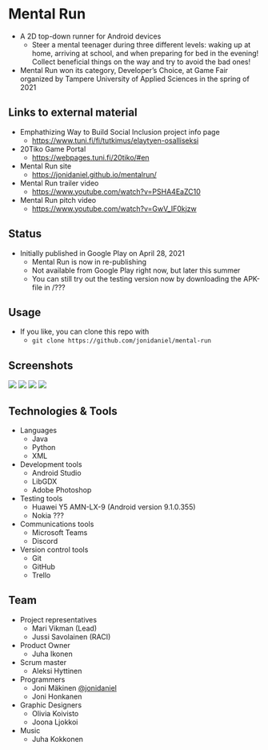 # Mental Run

- A 2D top-down runner for Android devices
  - Steer a mental teenager during three different levels: waking up at home, arriving at school, and when preparing for bed in the evening! Collect beneficial things on the way and try to avoid the bad ones!
- Mental Run won its category, Developer’s Choice, at Game Fair organized by Tampere University of Applied Sciences in the spring of 2021

## Links to external material

- Emphathizing Way to Build Social Inclusion project info page
  - https://www.tuni.fi/fi/tutkimus/elaytyen-osalliseksi
- 20Tiko Game Portal
  - https://webpages.tuni.fi/20tiko/#en
- Mental Run site
  - https://jonidaniel.github.io/mentalrun/
- Mental Run trailer video
  - https://www.youtube.com/watch?v=PSHA4EaZC10
- Mental Run pitch video
  - https://www.youtube.com/watch?v=GwV_IF0kjzw

## Status

- Initially published in Google Play on April 28, 2021
  - Mental Run is now in re-publishing
  - Not available from Google Play right now, but later this summer
  - You can still try out the testing version now by downloading the APK-file in /???

## Usage

- If you like, you can clone this repo with
  - `git clone https://github.com/jonidaniel/mental-run`

## Screenshots

![](screenshots/large-in-game-view.png?raw=true)
![](screenshots/large-main-menu.png?raw=true)
![](screenshots/large-tutorial-view.png?raw=true)
![](screenshots/large-game-over-view.png?raw=true)

## Technologies & Tools

- Languages
  - Java
  - Python
  - XML
- Development tools
  - Android Studio
  - LibGDX
  - Adobe Photoshop
- Testing tools
  - Huawei Y5 AMN-LX-9 (Android version 9.1.0.355)
  - Nokia ???
- Communications tools
  - Microsoft Teams
  - Discord
- Version control tools
  - Git
  - GitHub
  - Trello

## Team

- Project representatives
  - Mari Vikman (Lead)
  - Jussi Savolainen (RACI)
- Product Owner
  - Juha Ikonen
- Scrum master
  - Aleksi Hyttinen
- Programmers
  - Joni Mäkinen [@jonidaniel](https://github.com/jonidaniel)
  - Joni Honkanen
- Graphic Designers
  - Olivia Koivisto
  - Joona Ljokkoi
- Music
  - Juha Kokkonen
